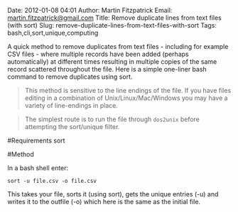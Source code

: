 Date: 2012-01-08 04:01
Author: Martin Fitzpatrick
Email: martin.fitzpatrick@gmail.com
Title: Remove duplicate lines from text files (with sort)
Slug: remove-duplicate-lines-from-text-files-with-sort
Tags: bash,cli,sort,unique,computing

A quick method to remove duplicates from text files - including for example CSV files - 
where multiple records have been added (perhaps automatically) at different times resulting 
in multiple copies of the same record scattered throughout the file. Here is a simple 
one-liner bash command to remove duplicates using sort.

<!-- PELICAN_END_SUMMARY -->

>This method is sensitive to the line endings of the file. If you have files editing in a combination of Unix/Linux/Mac/Windows you may have a variety of line-endings in place. 

>

>The simplest route is to run the file through `dos2unix` before attempting the sort/unique filter.


#Requirements
sort

#Method

In a bash shell enter:



    sort -u file.csv -o file.csv



This takes your file, sorts it (using sort), gets the unique entries (-u) and writes it to the outfile (-o) which here is the same as the initial file.







